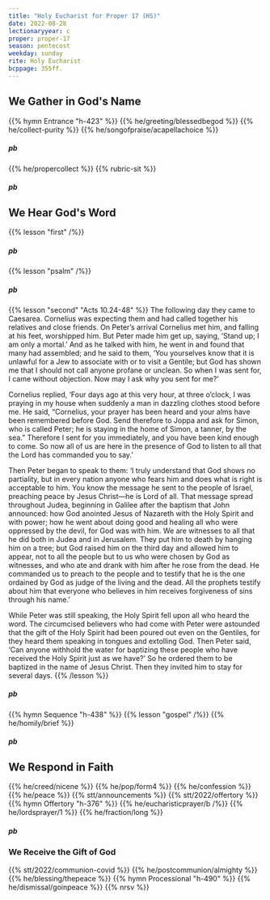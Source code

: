 ```yaml
---
title: "Holy Eucharist for Proper 17 (HS)"
date: 2022-08-28
lectionaryyear: c
proper: proper-17
season: pentecost
weekday: sunday
rite: Holy Eucharist
bcppage: 355ff.
---
```


## We Gather in God's Name
{{% hymn Entrance "h-423" %}}
{{% he/greeting/blessedbegod %}}
{{% he/collect-purity %}}
{{% he/songofpraise/acapellachoice %}}
##### pb
{{% he/propercollect %}}
{{% rubric-sit %}}

##### pb
## We Hear God's Word
{{% lesson "first" /%}}
##### pb
{{% lesson "psalm" /%}}
##### pb
{{% lesson "second" "Acts 10.24-48" %}}
The following day they came to Caesarea. Cornelius was expecting them and had called together his relatives and close friends. On Peter’s arrival Cornelius met him, and falling at his feet, worshipped him. But Peter made him get up, saying, ‘Stand up; I am only a mortal.’ And as he talked with him, he went in and found that many had assembled; and he said to them, ‘You yourselves know that it is unlawful for a Jew to associate with or to visit a Gentile; but God has shown me that I should not call anyone profane or unclean. So when I was sent for, I came without objection. Now may I ask why you sent for me?’

Cornelius replied, ‘Four days ago at this very hour, at three o’clock, I was praying in my house when suddenly a man in dazzling clothes stood before me. He said, “Cornelius, your prayer has been heard and your alms have been remembered before God. Send therefore to Joppa and ask for Simon, who is called Peter; he is staying in the home of Simon, a tanner, by the sea.” Therefore I sent for you immediately, and you have been kind enough to come. So now all of us are here in the presence of God to listen to all that the Lord has commanded you to say.’

Then Peter began to speak to them: ‘I truly understand that God shows no partiality, but in every nation anyone who fears him and does what is right is acceptable to him. You know the message he sent to the people of Israel, preaching peace by Jesus Christ—he is Lord of all. That message spread throughout Judea, beginning in Galilee after the baptism that John announced: how God anointed Jesus of Nazareth with the Holy Spirit and with power; how he went about doing good and healing all who were oppressed by the devil, for God was with him. We are witnesses to all that he did both in Judea and in Jerusalem. They put him to death by hanging him on a tree; but God raised him on the third day and allowed him to appear, not to all the people but to us who were chosen by God as witnesses, and who ate and drank with him after he rose from the dead. He commanded us to preach to the people and to testify that he is the one ordained by God as judge of the living and the dead. All the prophets testify about him that everyone who believes in him receives forgiveness of sins through his name.’

While Peter was still speaking, the Holy Spirit fell upon all who heard the word. The circumcised believers who had come with Peter were astounded that the gift of the Holy Spirit had been poured out even on the Gentiles, for they heard them speaking in tongues and extolling God. Then Peter said, ‘Can anyone withhold the water for baptizing these people who have received the Holy Spirit just as we have?’ So he ordered them to be baptized in the name of Jesus Christ. Then they invited him to stay for several days.
{{% /lesson %}}
##### pb
{{% hymn Sequence "h-438" %}}
{{% lesson "gospel" /%}}
{{% he/homily/brief %}}

##### pb
## We Respond in Faith
{{% he/creed/nicene %}}
{{% he/pop/form4 %}}
{{% he/confession %}}
{{% he/peace %}}
{{% stt/announcements %}}
{{% stt/2022/offertory %}}
{{% hymn Offertory "h-376" %}}
{{% he/eucharisticprayer/b /%}}
{{% he/lordsprayer/1 %}}
{{% he/fraction/long %}}

##### pb
### We Receive the Gift of God
{{% stt/2022/communion-covid %}}
{{% he/postcommunion/almighty %}}
{{% he/blessing/thepeace %}}
{{% hymn Processional "h-490" %}}
{{% he/dismissal/goinpeace %}}
{{% nrsv %}}
